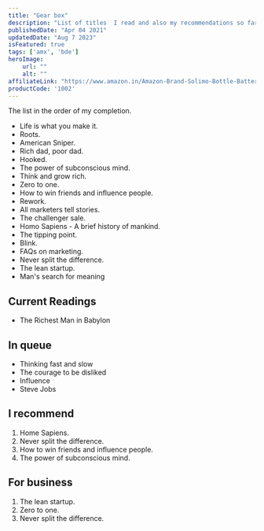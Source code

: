 ```yaml
---
title: "Gear box"
description: "List of titles  I read and also my recommendations so far."
publishedDate: "Apr 04 2021"
updatedDate: "Aug 7 2023"
isFeatured: true
tags: ['amx', 'bde']  
heroImage:
    url: ""
    alt: ""
affiliateLink: "https://www.amazon.in/Amazon-Brand-Solimo-Bottle-Battery-Operated/dp/B0BB71KKPL/ref=s9_acsd_al_ot_cv2_0_i?_encoding=UTF8&pf_rd_m=A21TJRUUN4KGV&pf_rd_s=merchandised-search-3&pf_rd_r=HW62GHDA17AKHXPKS2KW&pf_rd_p=f37e6ee9-e0ca-460a-988d-8f943d94f01e&pf_rd_t=&pf_rd_i=21840546031&th=1"
productCode: '1002'
---
```


The list in the order of my completion.

- Life is what you make it.
- Roots.
- American Sniper.
- Rich dad, poor dad.
- Hooked.
- The power of subconscious mind.
- Think and grow rich.
- Zero to one.
- How to win friends and influence people.
- Rework.
- All marketers tell stories.
- The challenger sale.
- Homo Sapiens - A brief history of mankind.
- The tipping point.
- Blink.
- FAQs on marketing.
- Never split the difference.
- The lean startup.
- Man's search for meaning

## Current Readings

- The Richest Man in Babylon

## In queue

- Thinking fast and slow
- The courage to be disliked
- Influence 
- Steve Jobs

## I recommend

1. Home Sapiens.
2. Never split the difference.
3. How to win friends and influence people.
4. The power of subconscious mind.

## For business

1. The lean startup.
2. Zero to one.
3. Never split the difference.